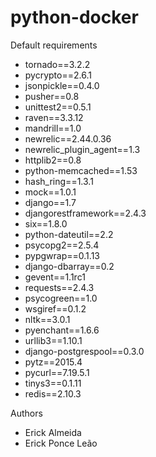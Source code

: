 # python-docker

Default requirements

 - tornado==3.2.2 
 - pycrypto==2.6.1 
 - jsonpickle==0.4.0 
 - pusher==0.8
 - unittest2==0.5.1
 - raven==3.3.12 
 - mandrill==1.0 
 - newrelic==2.44.0.36
 - newrelic_plugin_agent==1.3 
 - httplib2==0.8 
 - python-memcached==1.53
 - hash_ring==1.3.1
 - mock==1.0.1
 - django==1.7 
 - djangorestframework==2.4.3 
 - six==1.8.0
 - python-dateutil==2.2 
 - psycopg2==2.5.4 
 - pypgwrap==0.1.13
 - django-dbarray==0.2 
 - gevent==1.1rc1 
 - requests==2.4.3 
 - psycogreen==1.0
 - wsgiref==0.1.2 
 - nltk==3.0.1 
 - pyenchant==1.6.6 
 - urllib3==1.10.1
 - django-postgrespool==0.3.0 
 - pytz==2015.4 
 - pycurl==7.19.5.1
 - tinys3==0.1.11 
 - redis==2.10.3



Authors

- Erick Almeida
- Erick Ponce Leão
